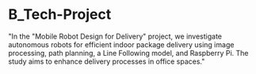 # B_Tech-Project
"In the "Mobile Robot Design for Delivery" project, we investigate autonomous robots for efficient indoor package delivery using image processing, path planning, a Line Following model, and Raspberry Pi. The study aims to enhance delivery processes in office spaces."
